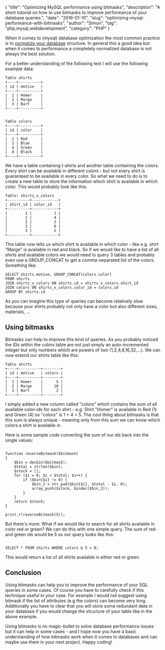 {
    "title": "Optimizing MySQL performance using bitmasks",
    "description": "A short tutorial on how to use bitmasks to improve performance of your database queries.",
    "date": "2016-01-10",
    "slug": "optimizing-mysql-performance-with-bitmasks",
    "author": "Simon",
    "tag": "php,mysql,webdevelopment",
    "category": "PHP"
}

When it comes to (mysql) database optimization the most common practice is to
[normalize your database](https://en.wikipedia.org/wiki/Database_normalization) structure. In general this a good idea
but when it comes to performance a completely normalized database is not always the best solution.

For a better understanding of the following text I will use the following example data:

```
Table shirts
+----+----------+
| id | motive   |
+----+----------+
|  1 | Homer    |
|  2 | Marge    |
|  3 | Bart     |
+----+----------+


Table colors
+----+----------+
| id | color    |
+----+----------+
|  1 | Red      |
|  2 | Blue     |
|  4 | Green    |
|  8 | Black    |
+----+----------+
```

We have a table containing t-shirts and another table containing the colors. Every shirt can be available in different
colors - but not every shirt is guaranteed to be available in every color. So what we need to do is to create a new
table to store the information which shirt is available in which color. This would probably look like this:

```
Table: shirts_x_colors
+----------+------------+
| shirt_id | color_id   |
+----------+------------+
|        1 |          1 |
|        1 |          4 |
|        2 |          2 |
|        2 |          8 |
|        3 |          2 |
+----------+------------+
```

This table now tells us which shirt is available in which color - like e.g. shirt "Marge" is available in red and black.
So if we would like to have a list of all shirts and available colors we would need to query 3 tables and probably even
use a GROUP_CONCAT to get a comma-separated list of the colors. Something like:
<pre class="lang-sql"><code>SELECT shirts.motive, GROUP_CONCAT(colors.color)
FROM shirts
JOIN shirts_x_colors ON shirts.id = shirts_x_colors.shirt_id
JOIN colors ON shirts_x_colors.color_id = colors.id
GROUP BY shirts.id</code></pre>

As you can imagine this type of queries can become relatively slow because your shirts probably not only have a color
but also different sizes, materials, ...

## Using bitmasks

Bitmasks can help to improve this kind of queries. As you probably noticed the IDs within the colors table are not just
simply an auto-incremented integer but only numbers which are powers of two (1,2,4,8,16,32,...). We can now extend our
shirts table like this:

```
Table shirts
+----+----------+--------+
| id | motive   | colors |
+----+----------+--------+
|  1 | Homer    |      5 |
|  2 | Marge    |     10 |
|  3 | Bart     |      2 |
+----+----------+--------+
```

I simply added a new column called "colors" which contains the sum of all available color-ids for each shirt - e.g:
Shirt "Homer" is available in Red (1) and Green (4) so "colors" is 1 + 4 = 5. The cool thing about bitmasks is that
this sum is always unique - meaning only from this sum we can know which colors a shirt is available in.

Here is some sample code converting the sum of our ids back into the single values:

<pre class="lang-php"><code>
function reverseBitmask($bitmask)
{
    $bin = decbin($bitmask);
    $total = strlen($bin);
    $stock = [];
    for ($i = 0; $i < $total; $i++) {
        if ($bin{$i} != 0) {
            $bin_2 = str_pad($bin{$i}, $total - $i, 0);
            array_push($stock, bindec($bin_2));
        }
    }
    return $stock;
}

print_r(reverseBitmask(5));
</code></pre>

But there's more: What if we would like to search for all shirts available in color red or green?
We can do this with one simple query. The sum of red and green ids would be 5 so our query looks like this:

<pre class="lang-sql"><code>
SELECT * FROM shirts WHERE colors & 5 > 0;
</code></pre>

This would return a list of all shirts available in either red or green.

## Conclusion

Using bitmasks can help you to improve the performance of your SQL queries in some cases. Of course you have to carefully
check if this technique useful in your case. For example I would not suggest using bitmask if the list of attributes
(e.g the colors) can become very long. Additionally you have to clear that you will store some redundant data in your
database if you would change the structure of your table like in the above example.

Using bitmasks is no magic-bullet to solve database performance issues but it can help in some cases - and I hope now
you have a basic understanding of how bitmasks work when it comes to databases and can maybe use them in your next
project. Happy coding!